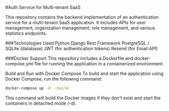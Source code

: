 #Auth Service for Multi-tenant SaaS


This repository contains the backend implementation of an authentication service for a multi-tenant SaaS application. It includes APIs for user management, organization management, role management, and various statistics endpoints.

###Technologies Used
Python Django Rest Framework
PostgreSQL / SQLite (database)
JWT (for authentication tokens)
Resend (for Email API)

###Docker Support
This repository includes a Dockerfile and docker-compose.yml file for running the application in a containerized environment.

Build and Run with Docker Compose
To build and start the application using Docker Compose, run the following command:
```bash
docker-compose up -d --build
```
This command will build the Docker images if they don't exist and start the containers in detached mode (-d).
